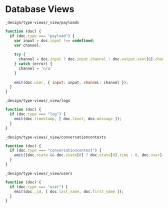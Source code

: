 # Database Views

`_design/type-views/_view/payloads`

```javascript
function (doc) {
  if (doc.type === "payload") {
    var input = doc.input !== undefined;
    var channel;
    
    try {
      channel = doc.input ? doc.input.channel : doc.output.sent[0].channel;
    } catch (error) {
      channel = 'n/a'
    }
    
    emit(doc.user, { input: input, channeL: channel });
  }
}
```

`_design/type-views/_view/logs`

```javascript
function (doc) {
  if (doc.type === "log") {
    emit(doc.timestamp, [ doc.level, doc.message ]); 
  }
}
```

`_design/type-views/_view/conversationcontexts`

```javascript
function (doc) {
  if (doc.type === "conversationcontext") {
    emit([doc.state && doc.state[0] ? doc.state[0].time : 0, doc.user], [ doc.state && doc.state[0] ? doc.state[0].state : 'n/a' ]); 
  }
}
```

`_design/type-views/_view/users`

```javascript
function (doc) {
  if (doc.type === "user") {
    emit(doc._id, [ doc.last_name, doc.first_name ]);
  }
}
```